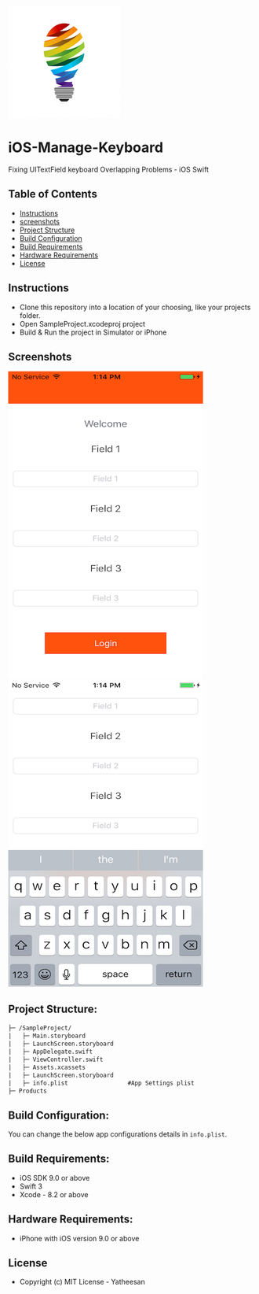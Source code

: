 ![alt text](Images/img1.png)
# iOS-Manage-Keyboard
Fixing UITextField keyboard Overlapping Problems - iOS Swift 
## Table of Contents

<!-- START doctoc generated TOC please keep comment here to allow auto update -->
<!-- DON'T EDIT THIS SECTION, INSTEAD RE-RUN doctoc TO UPDATE -->

- [Instructions](#instructions)
- [screenshots](#screenshots)
- [Project Structure](#project-structure)
- [Build Configuration](#build-configuration)
- [Build Requirements](#build-requirements)
- [Hardware Requirements](#hardware-requirements)
- [License](#license)

<!-- END doctoc generated TOC please keep comment here to allow auto update -->

## Instructions
- Clone this repository into a location of your choosing, like your projects folder.
- Open SampleProject.xcodeproj project
- Build & Run the project in Simulator or iPhone

## Screenshots
![alt text](Images/img2.png) 
![alt text](Images/img3.png)
## Project Structure:
    ├─ /SampleProject/
    |   ├─ Main.storyboard
    |   ├─ LaunchScreen.storyboard
    |   ├─ AppDelegate.swift 
    |   ├─ ViewController.swift
    |   ├─ Assets.xcassets
    |   ├─ LaunchScreen.storyboard
    |   ├─ info.plist                 #App Settings plist
    ├─ Products      
        
## Build Configuration:
You can change the below app configurations details in `info.plist`.

## Build Requirements:
- iOS SDK 9.0 or above
- Swift 3 
- Xcode - 8.2 or above

## Hardware Requirements:
- iPhone with iOS version 9.0 or above 
 
## License
- Copyright (c) MIT License - Yatheesan 
